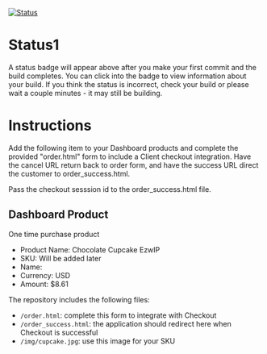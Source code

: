 [![Status](https://img.shields.io/badge/status-BUILDING%20COMMIT:%20a40359f751fa0c01bf7d9e1bf3bd399679c2ed17-yellow.svg)](https://github.com/raysaavedra-work/bakery_scaffold_6mB8DN7WN76tO6Mt/commit/a40359f751fa0c01bf7d9e1bf3bd399679c2ed17)


# Status1

A status badge will appear above after you make your first commit and the build completes. You can click into the badge to view information about your build. If you think the status is incorrect, check your build or please wait a couple minutes - it may still be building.

# Instructions

Add the following item to your Dashboard products and complete the provided "order.html" form to include a Client checkout integration. Have the cancel URL return back to order form, and have the success URL direct the customer to order_success.html.

Pass the checkout sesssion id to the order_success.html file.

## Dashboard Product
One time purchase product
* Product Name: Chocolate Cupcake EzwIP
* SKU: Will be added later
* Name: 
* Currency: USD
* Amount: $8.61

The repository includes the following files:
* `/order.html`: complete this form to integrate with Checkout
* `/order_success.html`: the application should redirect here when Checkout is successful
* `/img/cupcake.jpg`: use this image for your SKU
